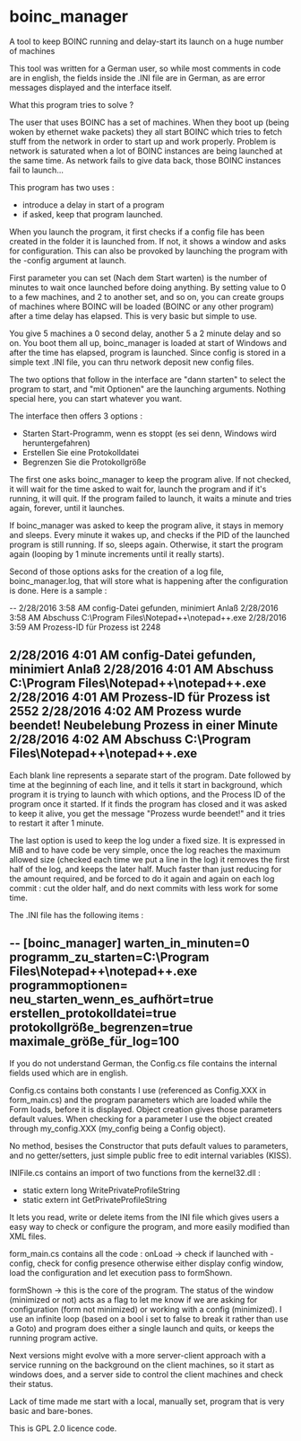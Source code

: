 # boinc_manager
A tool to keep BOINC running and delay-start its launch on a huge number of machines

This tool was written for a German user, so while most comments in code are in english, the fields
inside the .INI file are in German, as are error messages displayed and the interface itself.

What this program tries to solve ?

The user that uses BOINC has a set of machines. When they boot up (being woken by ethernet wake packets)
they all start BOINC which tries to fetch stuff from the network in order to start up and work properly.
Problem is network is saturated when a lot of BOINC instances are being launched at the same time.
As network fails to give data back, those BOINC instances fail to launch...

This program has two uses :
- introduce a delay in start of a program
- if asked, keep that program launched.

When you launch the program, it first checks if a config file has been created in the folder it is
launched from. If not, it shows a window and asks for configuration. This can also be provoked
by launching the program with the -config argument at launch.

First parameter you can set (Nach dem Start warten) is the number of minutes to wait once launched
before doing anything. By setting value to 0 to a few machines, and 2 to another set, and so on,
you can create groups of machines where BOINC will be loaded (BOINC or any other program) after
a time delay has elapsed. This is very basic but simple to use.

You give 5 machines a 0 second delay, another 5 a 2 minute delay and so on. You boot them all
up, boinc_manager is loaded at start of Windows and after the time has elapsed, program is
launched. Since config is stored in a simple text .INI file, you can thru network deposit new
config files.

The two options that follow in the interface are "dann starten" to select the program to start,
and "mit Optionen" are the launching arguments. Nothing special here, you can start whatever you
want.

The interface then offers 3 options :
- Starten Start-Programm, wenn es stoppt (es sei denn, Windows wird heruntergefahren)
- Erstellen Sie eine Protokolldatei
- Begrenzen Sie die Protokollgröße 

The first one asks boinc_manager to keep the program alive. If not checked, it will wait for
the time asked to wait for, launch the program and if it's running, it will quit. If the program
failed to launch, it waits a minute and tries again, forever, until it launches.

If boinc_manager was asked to keep the program alive, it stays in memory and sleeps. Every
minute it wakes up, and checks if the PID of the launched program is still running. If so,
sleeps again. Otherwise, it start the program again (looping by 1 minute increments until it
really starts).

Second of those options asks for the creation of a log file, boinc_manager.log, that will
store what is happening after the configuration is done. Here is a sample :

--
2/28/2016 3:58 AM config-Datei gefunden, minimiert Anlaß
2/28/2016 3:58 AM Abschuss C:\Program Files\Notepad++\notepad++.exe 
2/28/2016 3:59 AM Prozess-ID für Prozess ist 2248

2/28/2016 4:01 AM config-Datei gefunden, minimiert Anlaß
2/28/2016 4:01 AM Abschuss C:\Program Files\Notepad++\notepad++.exe 
2/28/2016 4:01 AM Prozess-ID für Prozess ist 2552
2/28/2016 4:02 AM Prozess wurde beendet! Neubelebung Prozess in einer Minute
2/28/2016 4:02 AM Abschuss C:\Program Files\Notepad++\notepad++.exe 
--

Each blank line represents a separate start of the program. Date followed by time at the
beginning of each line, and it tells it start in background, which program it is trying
to launch with which options, and the Process ID of the program once it started.
If it finds the program has closed and it was asked to keep it alive, you get the message
"Prozess wurde beendet!" and it tries to restart it after 1 minute.

The last option is used to keep the log under a fixed size. It is expressed in MiB
and to have code be very simple, once the log reaches the maximum allowed size
(checked each time we put a line in the log) it removes the first half of the log,
and keeps the later half. Much faster than just reducing for the amount required,
and be forced to do it again and again on each log commit : cut the older half,
and do next commits with less work for some time.

The .INI file has the following items :

--
[boinc_manager]
warten_in_minuten=0
programm_zu_starten=C:\Program Files\Notepad++\notepad++.exe
programmoptionen=
neu_starten_wenn_es_aufhört=true
erstellen_protokolldatei=true
protokollgröße_begrenzen=true
maximale_größe_für_log=100
--

If you do not understand German, the Config.cs file contains the internal fields used
which are in english.

Config.cs contains both constants I use (referenced as Config.XXX in form_main.cs)
and the program parameters which are loaded while the Form loads, before it is displayed.
Object creation gives those parameters default values. When checking for a parameter
I use the object created through my_config.XXX (my_config being a Config object).

No method, besises the Constructor that puts default values to parameters, and no
getter/setters, just simple public free to edit internal variables (KISS).

INIFile.cs contains an import of two functions from the kernel32.dll :
- static extern long WritePrivateProfileString
- static extern int GetPrivateProfileString

It lets you read, write or delete items from the INI file which gives users a easy
way to check or configure the program, and more easily modified than XML files.

form_main.cs contains all the code :
onLoad -> check if launched with -config, check for config presence otherwise
either display config window, load the configuration and let execution pass to formShown.

formShown -> this is the core of the program.
The status of the window (minimized or not) acts as a flag to let me know if we are
asking for configuration (form not minimized) or working with a config (minimized).
I use an infinite loop (based on a bool i set to false to break it rather than use
a Goto) and program does either a single launch and quits, or keeps the running program
active.

Next versions might evolve with a more server-client approach with a service running
on the background on the client machines, so it start as windows does, and a server
side to control the client machines and check their status.

Lack of time made me start with a local, manually set, program that is very basic
and bare-bones.

This is GPL 2.0 licence code.
